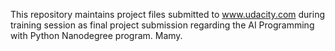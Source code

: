 This repository maintains project files submitted to www.udacity.com
during training session as final project submission regarding the AI Programming with Python Nanodegree program.
Mamy.
